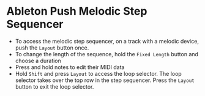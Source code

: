 # Ableton Push Melodic Step Sequencer

- To access the melodic step sequencer, on a track with a melodic device, push the `Layout` button once.
- To change the length of the sequence, hold the `Fixed Length` button and choose a duration
- Press and hold notes to edit their MIDI data
- Hold `Shift` and press `Layout` to access the loop selector. The loop selector takes over the top row in the step sequencer. Press the `Layout` button to exit the loop selector.
